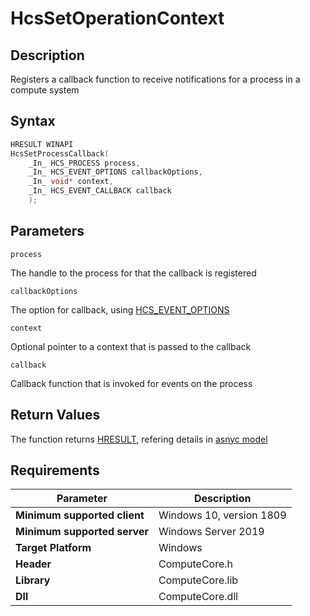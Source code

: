 # HcsSetOperationContext

## Description

Registers a callback function to receive notifications for a process in a compute system

## Syntax

```cpp
HRESULT WINAPI
HcsSetProcessCallback(
    _In_ HCS_PROCESS process,
    _In_ HCS_EVENT_OPTIONS callbackOptions,
    _In_ void* context,
    _In_ HCS_EVENT_CALLBACK callback
    );
```

## Parameters

`process`

The handle to the process for that the callback is registered

`callbackOptions`

The option for callback, using [HCS_EVENT_OPTIONS](./HCS_EVENT_OPTIONS.md)

`context`

Optional pointer to a context that is passed to the callback

`callback`

Callback function that is invoked for events on the process

## Return Values

The function returns [HRESULT](./HCSHResult.md), refering details in [asnyc model](./../AsyncModel.md#HcsOperationResult)

## Requirements

|Parameter     |Description|
|---|---|
| **Minimum supported client** | Windows 10, version 1809 |
| **Minimum supported server** | Windows Server 2019 |
| **Target Platform** | Windows |
| **Header** | ComputeCore.h |
| **Library** | ComputeCore.lib |
| **Dll** | ComputeCore.dll |
